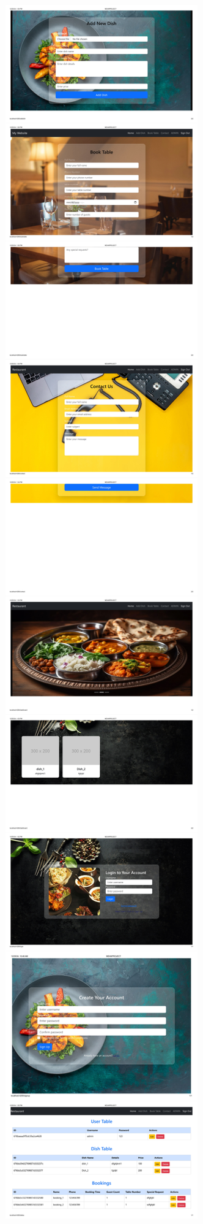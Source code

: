 <img src="./Project_Images/adddish-merged-images-1.jpg" alt="Image Alt Text">
<img src="./Project_Images/adddish-merged-images-2.jpg" alt="Image Alt Text">
<img src="./Project_Images/adddish-merged-images-3.jpg" alt="Image Alt Text">
<img src="./Project_Images/adddish-merged-images-4.jpg" alt="Image Alt Text">
<img src="./Project_Images/adddish-merged-images-5.jpg" alt="Image Alt Text">
<img src="./Project_Images/adddish-merged-images-6.jpg" alt="Image Alt Text">
<img src="./Project_Images/adddish-merged-images-7.jpg" alt="Image Alt Text">
<img src="./Project_Images/adddish-merged-images-8.jpg" alt="Image Alt Text">
<img src="./Project_Images/adddish-merged-images-9.jpg" alt="Image Alt Text">
<img src="./Project_Images/adddish-merged-images-10.jpg" alt="Image Alt Text">


